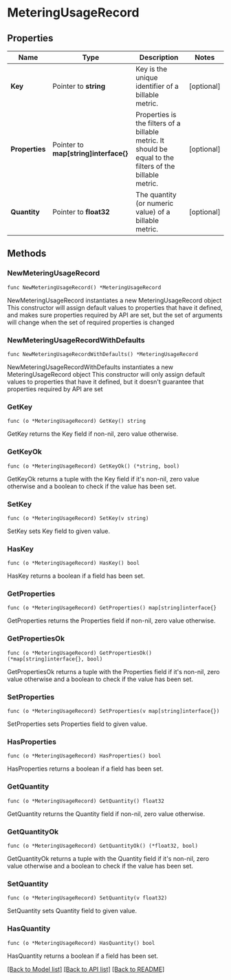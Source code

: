 # MeteringUsageRecord

## Properties

Name | Type | Description | Notes
------------ | ------------- | ------------- | -------------
**Key** | Pointer to **string** | Key is the unique identifier of a billable metric. | [optional] 
**Properties** | Pointer to **map[string]interface{}** | Properties is the filters of a billable metric. It should be equal to the filters of the billable metric. | [optional] 
**Quantity** | Pointer to **float32** | The quantity (or numeric value) of a billable metric. | [optional] 

## Methods

### NewMeteringUsageRecord

`func NewMeteringUsageRecord() *MeteringUsageRecord`

NewMeteringUsageRecord instantiates a new MeteringUsageRecord object
This constructor will assign default values to properties that have it defined,
and makes sure properties required by API are set, but the set of arguments
will change when the set of required properties is changed

### NewMeteringUsageRecordWithDefaults

`func NewMeteringUsageRecordWithDefaults() *MeteringUsageRecord`

NewMeteringUsageRecordWithDefaults instantiates a new MeteringUsageRecord object
This constructor will only assign default values to properties that have it defined,
but it doesn't guarantee that properties required by API are set

### GetKey

`func (o *MeteringUsageRecord) GetKey() string`

GetKey returns the Key field if non-nil, zero value otherwise.

### GetKeyOk

`func (o *MeteringUsageRecord) GetKeyOk() (*string, bool)`

GetKeyOk returns a tuple with the Key field if it's non-nil, zero value otherwise
and a boolean to check if the value has been set.

### SetKey

`func (o *MeteringUsageRecord) SetKey(v string)`

SetKey sets Key field to given value.

### HasKey

`func (o *MeteringUsageRecord) HasKey() bool`

HasKey returns a boolean if a field has been set.

### GetProperties

`func (o *MeteringUsageRecord) GetProperties() map[string]interface{}`

GetProperties returns the Properties field if non-nil, zero value otherwise.

### GetPropertiesOk

`func (o *MeteringUsageRecord) GetPropertiesOk() (*map[string]interface{}, bool)`

GetPropertiesOk returns a tuple with the Properties field if it's non-nil, zero value otherwise
and a boolean to check if the value has been set.

### SetProperties

`func (o *MeteringUsageRecord) SetProperties(v map[string]interface{})`

SetProperties sets Properties field to given value.

### HasProperties

`func (o *MeteringUsageRecord) HasProperties() bool`

HasProperties returns a boolean if a field has been set.

### GetQuantity

`func (o *MeteringUsageRecord) GetQuantity() float32`

GetQuantity returns the Quantity field if non-nil, zero value otherwise.

### GetQuantityOk

`func (o *MeteringUsageRecord) GetQuantityOk() (*float32, bool)`

GetQuantityOk returns a tuple with the Quantity field if it's non-nil, zero value otherwise
and a boolean to check if the value has been set.

### SetQuantity

`func (o *MeteringUsageRecord) SetQuantity(v float32)`

SetQuantity sets Quantity field to given value.

### HasQuantity

`func (o *MeteringUsageRecord) HasQuantity() bool`

HasQuantity returns a boolean if a field has been set.


[[Back to Model list]](../README.md#documentation-for-models) [[Back to API list]](../README.md#documentation-for-api-endpoints) [[Back to README]](../README.md)


